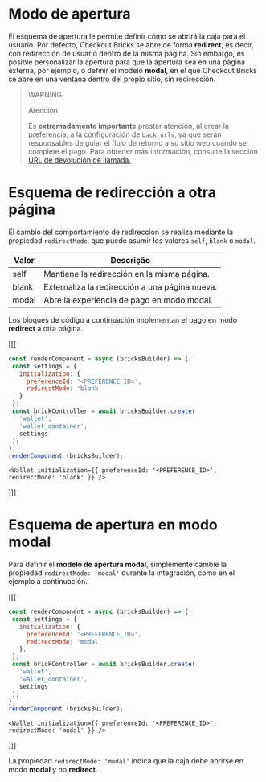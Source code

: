 # Modo de apertura

El esquema de apertura le permite definir cómo se abrirá la caja para el usuario. Por defecto, Checkout Bricks se abre de forma **redirect**, es decir, con redirección de usuario dentro de la misma página. Sin embargo, es posible personalizar la apertura para que la apertura sea en una página externa, por ejemplo, o definir el modelo **modal**, en el que Checkout Bricks se abre en una ventana dentro del propio sitio, sin redirección.

> WARNING
> 
> Atención
>
> Es **extremadamente importante** prestar atención, al crear la preferencia, a la configuración de `back_urls`, ya que serán responsables de guiar el flujo de retorno a su sitio web cuando se complete el pago. Para obtener más información, consulte la sección [URL de devolución de llamada.]()

# Esquema de redirección a otra página

El cambio del comportamiento de redirección se realiza mediante la propiedad `redirectMode`, que puede asumir los valores `self`, `blank` o `modal`.

| Valor | Descrição | 
|--- |--- | 
| self | Mantiene la redirección en la misma página. | 
| blank | Externaliza la redirección a una página nueva. |
| modal | Abre la experiencia de pago en modo modal. |

Los bloques de código a continuación implementan el pago en modo **redirect** a otra página.

[[[
```Javascript
const renderComponent = async (bricksBuilder) => {
 const settings = {
   initialization: {
     preferenceId: '<PREFERENCE_ID>',
     redirectMode: 'blank'
   }
 };
 const brickController = await bricksBuilder.create(
   'wallet',
   'wallet_container',
   settings
 );
};
renderComponent (bricksBuilder);
```
```react-jsx
<Wallet initialization={{ preferenceId: '<PREFERENCE_ID>', redirectMode: 'blank' }} />
```
]]]

# Esquema de apertura en modo modal

Para definir el **modelo de apertura modal**, simplemente cambie la propiedad `redirectMode: 'modal'` durante la integración, como en el ejemplo a continuación.

[[[
```Javascript
const renderComponent = async (bricksBuilder) => {
 const settings = {
   initialization: {
     preferenceId: '<PREFERENCE_ID>',
     redirectMode: 'modal'
   },
 };
 const brickController = await bricksBuilder.create(
   'wallet',
   'wallet_container',
   settings
 );
};
renderComponent (bricksBuilder);
```
```react-jsx
<Wallet initialization={{ preferenceId: '<PREFERENCE_ID>', redirectMode: 'modal' }} />
```
]]]

La propiedad `redirectMode: 'modal'` indica que la caja debe abrirse en modo **modal** y no **redirect**.